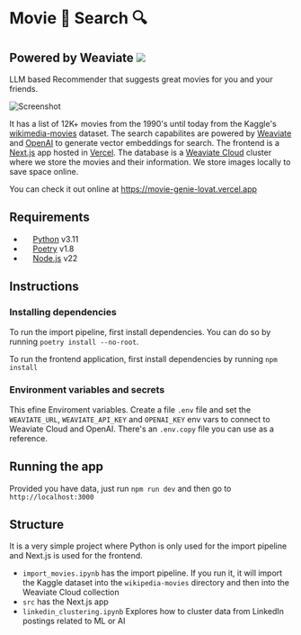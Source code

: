 # Movie 🎥 Search 🔍

## Powered by Weaviate <img src="https://avatars.githubusercontent.com/u/37794290?s=32&v=4">

LLM based Recommender that suggests great movies for you and your friends.

![Screenshot](https://i.imgur.com/3sGLA0u.png)

It has a list of 12K+ movies from the 1990's until today from the Kaggle's [wikimedia-movies](https://www.kaggle.com/datasets/exactful/wikipedia-movies) dataset. The search capabilites are powered by [Weaviate](https://weaviate.io/) and [OpenAI](https://platform.openai.com/) to generate vector embeddings for search. The frontend is a [Next.js](https://nextjs.org/) app hosted in [Vercel](https://vercel.com/). The database is a [Weaviate Cloud](https://weaviate.io/developers/wcs) cluster where we store the movies and their information. We store images locally to save space online.

You can check it out online at https://movie-genie-lovat.vercel.app

## Requirements

- <img src="https://www.marinedatascience.co/img/software/logo_python.png" height=14> [Python](https:///python.org) v3.11
- <img src="https://python-poetry.org/images/logo-origami.svg" height=14> [Poetry](https://python-poetry.org/) v1.8
- <img src="https://brandslogos.com/wp-content/uploads/images/large/nodejs-icon-logo.png" height=14> [Node.js](https://nodejs.org/) v22

## Instructions

### Installing dependencies
To run the import pipeline, first install dependencies. You can do so by running `poetry install --no-root`.

To run the frontend application, first install dependencies by running `npm install`

### Environment variables and secrets

This efine Enviroment variables. Create a file `.env` file and set the `WEAVIATE_URL`, `WEAVIATE_API_KEY` and `OPENAI_KEY` env vars to connect to Weaviate Cloud and OpenAI. There's an `.env.copy` file you can use as a reference.

## Running the app

Provided you have data, just run `npm run dev` and then go to `http://localhost:3000`

## Structure

It is a very simple project where Python is only used for the import pipeline and Next.js is used for the frontend.

- `import_movies.ipynb` has the import pipeline. If you run it, it will import the Kaggle dataset 
   into the `wikipedia-movies` directory and then into the Weaviate Cloud collection
- `src` has the Next.js app
- `linkedin_clustering.ipynb` Explores how to cluster data from LinkedIn postings related to ML or AI